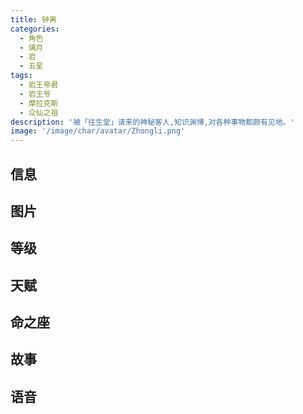 ```yaml
---
title: 钟离
categories:
  - 角色
  - 璃月
  - 岩
  - 五星
tags:
  - 岩王帝君
  - 岩王爷
  - 摩拉克斯
  - 众仙之祖
description: '被「往生堂」请来的神秘客人,知识渊博,对各种事物都颇有见地。'
image: '/image/char/avatar/Zhongli.png'
---
```


## 信息

<char-card name="zhongli"/>

## 图片

<char-image name="zhongli"/>

## 等级

<char-level name="zhongli"/>

## 天赋

<char-talent name="zhongli"/>

## 命之座

<char-constell name="zhongli"/>

## 故事

<char-story name="zhongli"/>

## 语音

<char-voice name="zhongli"/>
